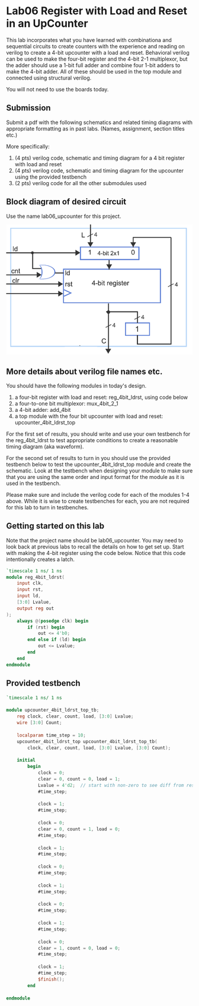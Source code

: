 # Lab06 Register with Load and Reset in an UpCounter
This lab incorporates what you have learned with combinationa and sequential circuits to create counters
with the experience and reading on verilog to create a 4-bit upcounter with a load and reset. Behavioral
verilog can be used to make the four-bit register and the 4-bit 2-1 multiplexor, but the adder should use a 
1-bit full adder and combine four 1-bit adders to make the 4-bit adder. All of these should be used in the
top module and connected using structural verilog.

You will not need to use the boards today.

## Submission
Submit a pdf with the following schematics and related timing diagrams
with appropriate formatting as in past labs. (Names, assignment, section titles etc.)

More specifically:
1) (4 pts) verilog code, schematic and timing diagram for a 4 bit register with load and reset
2) (4 pts) verilog code, schematic and timing diagram for the upcounter using the provided testbench
3) (2 pts) verilog code for all the other submodules used

## Block diagram of desired circuit
Use the name lab06_upcounter for this project.

![upcounter](upcounter4bit_ld_rst.png)

## More details about verilog file names etc.
You should have the following modules in today's design. 
1) a four-bit register with load and reset: reg_4bit_ldrst, using code below
2) a four-to-one bit multiplexor: mux_4bit_2_1
3) a 4-bit adder: add_4bit 
4) a top module with the four bit upcounter with load and reset: upcounter_4bit_ldrst_top

For the first set of results, you should write and use your own testbench for the reg_4bit_ldrst to test appropriate 
conditions to create a reasonable timing diagram (aka waveform).

For the second set of results to turn in you should use the provided testbench below to test the
upcounter_4bit_ldrst_top module and create the schematic. Look at the testbench when designing your module 
to make sure that you are using the same order and input format for the module as it is used in the testbench.

Please make sure and include the verilog code for each of the modules 1-4 above. While it is wise to create testbenches
for each, you are not required for this lab to turn in testbenches.

## Getting started on this lab
Note that the project name should be lab06_upcounter. You may need to look back at previous 
labs to recall the details on how to get set up. Start with making the 4-bit register using the code below.
Notice that this code intentionally creates a latch.

```verilog
`timescale 1 ns/ 1 ns
module reg_4bit_ldrst(
    input clk,
    input rst,
    input ld,
    [3:0] Lvalue,
    output reg out
);
    always @(posedge clk) begin
        if (rst) begin
            out <= 4'b0;
        end else if (ld) begin
            out <= Lvalue;
        end
    end
endmodule
```
## Provided testbench

```verilog
`timescale 1 ns/ 1 ns 

module upcounter_4bit_ldrst_top_tb;
    reg clock, clear, count, load, [3:0] Lvalue;
    wire [3:0] Count;    
       
    localparam time_step = 10;
    upcounter_4bit_ldrst_top upcounter_4bit_ldrst_top_tb(
        clock, clear, count, load, [3:0] Lvalue, [3:0] Count);
    
    initial
        begin           
            clock = 0;
            clear = 0, count = 0, load = 1;
            Lvalue = 4'd2;  // start with non-zero to see diff from reset
            #time_step;
            
            clock = 1;
            #time_step;
                      
            clock = 0;
            clear = 0, count = 1, load = 0;
            #time_step;
                                              
            clock = 1;
            #time_step;
                        
            clock = 0;
            #time_step;
                 
            clock = 1;
            #time_step;
                       
            clock = 0;
            #time_step;
                 
            clock = 1;
            #time_step;

            clock = 0;
            clear = 1, count = 0, load = 0;
            #time_step;

            clock = 1;
            #time_step;
            $finish();         
        end
    
endmodule

```
